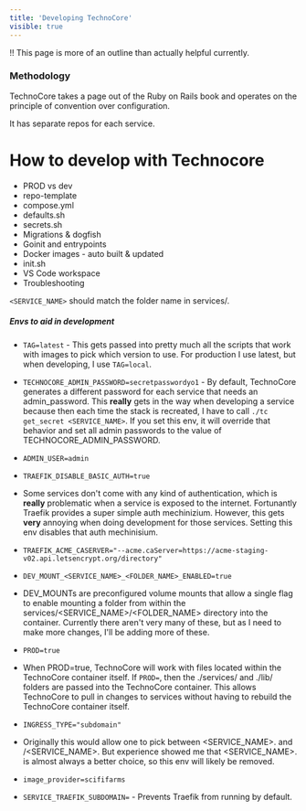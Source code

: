 ```yaml
---
title: 'Developing TechnoCore'
visible: true
---
```

!! This page is more of an outline than actually helpful currently.
### Methodology
TechnoCore takes a page out of the Ruby on Rails book and operates on the principle of convention over configuration. 

It has separate repos for each service.

# How to develop with Technocore
    
- PROD vs dev
- repo-template
- compose.yml
- defaults.sh
- secrets.sh
- Migrations & dogfish
- Goinit and entrypoints
- Docker images - auto built & updated
- init.sh
- VS Code workspace
- Troubleshooting

`<SERVICE_NAME>` should match the folder name in services/.

##### Envs to aid in development 

- `TAG=latest` - This gets passed into pretty much all the scripts that work with images to pick which version to use. For production I use latest, but when developing, I use `TAG=local`.

- `TECHNOCORE_ADMIN_PASSWORD=secretpasswordyo1` - By default, TechnoCore generates a different password for each service that needs an admin_password. This **really** gets in the way when developing a service because then each time the stack is recreated, I have to call `./tc get_secret <SERVICE_NAME>`. If you set this env, it will override that behavior and set all admin passwords to the value of TECHNOCORE_ADMIN_PASSWORD.
- `ADMIN_USER=admin` 

- `TRAEFIK_DISABLE_BASIC_AUTH=true` 

- Some services don't come with any kind of authentication, which is **really** problematic when a service is exposed to the internet. Fortunantly Traefik provides a super simple auth mechinizium. However, this gets **very** annoying when doing development for those services. Setting this env disables that auth mechinisium. 

- `TRAEFIK_ACME_CASERVER="--acme.caServer=https://acme-staging-v02.api.letsencrypt.org/directory"` 

- `DEV_MOUNT_<SERVICE_NAME>_<FOLDER_NAME>_ENABLED=true` 

- DEV_MOUNTs are preconfigured volume mounts that allow a single flag to enable mounting a folder from within the services/<SERVICE_NAME>/<FOLDER_NAME> directory into the container. Currently there aren't very many of these, but as I need to make more changes, I'll be adding more of these.

- `PROD=true` 

- When PROD=true, TechnoCore will work with files located within the TechnoCore container itself. If `PROD=`, then the ./services/ and ./lib/ folders are passed into the TechnoCore container. This allows TechnoCore to pull in changes to services without having to rebuild the TechnoCore container itself.

- `INGRESS_TYPE="subdomain"` 

- Originally this would allow one to pick between <SERVICE_NAME>.<DOMAIN> and <DOMAIN>/<SERVICE_NAME>. But experience showed me that <SERVICE_NAME>.<DOMAIN> is almost always a better choice, so this env will likely be removed. 

- `image_provider=scififarms`

- `SERVICE_TRAEFIK_SUBDOMAIN=` - Prevents Traefik from running by default.
